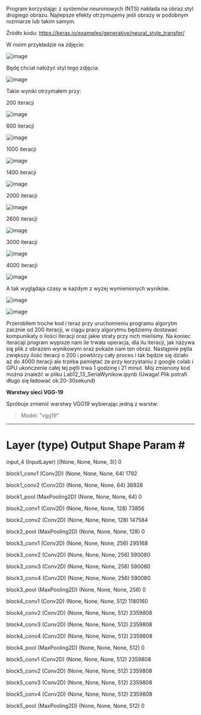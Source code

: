 Program korzystając z systemów neuronowych (NTS) nakłada na obraz styl drugiego obrazu. Najlepsze efekty otrzymujemy jeśli obrazy w podobnym rozmiarze lub takim samym.

Źródło kodu: https://keras.io/examples/generative/neural_style_transfer/

W moim przykładzie na zdjęcie: 

![image](https://user-images.githubusercontent.com/80325475/150857031-959cf7ca-2820-44d5-8088-2cac17a44f70.png)

Będę chciał nałożyć styl tego zdjęcia: 

![image](https://user-images.githubusercontent.com/80325475/150857070-23d2ae7b-6c76-49e3-9003-88f2691b4344.png)

Takie wyniki otrzymałem przy:

200 iteracji

![image](https://user-images.githubusercontent.com/80325475/150857226-2be64814-493b-492c-8652-9eb3b58d8039.png)

600 iteracji

![image](https://user-images.githubusercontent.com/80325475/150857261-ce40dc1d-56ff-4cf4-ba4b-a8abcd8ad678.png)


1000 iteracji

![image](https://user-images.githubusercontent.com/80325475/150857328-7d8aa91c-f8fc-413c-9c60-ecf3665a3e11.png)

1400 iteracji

![image](https://user-images.githubusercontent.com/80325475/150857353-798cebca-782d-4219-92e3-1372d5de7f4b.png)

2000 iteracji

![image](https://user-images.githubusercontent.com/80325475/150857376-63bbffe2-321d-4521-9301-28aa3bc73622.png)

2600 iteracji

![image](https://user-images.githubusercontent.com/80325475/150857418-8b679e40-a67b-43b7-bac4-99140706e84b.png)

3000 iteracji

![image](https://user-images.githubusercontent.com/80325475/150857459-a69a4c9f-4fd2-4462-8921-644aad283673.png)

4000 iteracji

![image](https://user-images.githubusercontent.com/80325475/150857532-2ad97979-cdd6-4e84-83ee-3f7577fd7c2e.png)

A tak wyglądaja czasy w każdym z wyżej wymienionych wyników.

![image](https://user-images.githubusercontent.com/80325475/150858117-0b81ef63-e05a-4fa0-a489-5fe488e6b928.png)

![image](https://user-images.githubusercontent.com/80325475/150858773-9c143734-d2b5-4c6d-955c-50253a5444c5.png)

Przerobiłem troche kod i teraz przy uruchomieniu programu algorytm zacznie od 200 iteracji, w ciągu pracy algorytmu będziemy dostawać kompunikaty o ilości iteracji oraz jakie straty przy nich mieliśmy. Na koniec iteracaji program wypisze nam ile trwała operacja, dla ilu iteracji, jak nazywa się plik z obrazem wynikowym oraz pokaże nam ten obraz. Następnie pętla zwiększy ilośc iteracji o 200 i powtórzy cały proces i tak będzie się działo aż do 4000 iteracji ale trzeba pamiętać że przy korzystaniu z google colab i GPU ukończenie całej tej pętli trwa 1 godzinę i 21 minut. Mój zmienony kod można znaleźć w pliku Lab12_13_SeriaWynikow.ipynb (Uwaga! Plik potrafi długo się ładować ok.20-30sekund)

**Warstwy sieci VGG-19**

Spróbuje zmienić warstwy VGG19 wybierając jedną z warstw:

>Model: "vgg19"
_________________________________________________________________
 Layer (type)                Output Shape              Param #   
=================================================================
 input_4 (InputLayer)        [(None, None, None, 3)]   0         
                                                                 
 block1_conv1 (Conv2D)       (None, None, None, 64)    1792      
                                                                 
 block1_conv2 (Conv2D)       (None, None, None, 64)    36928     
                                                                 
 block1_pool (MaxPooling2D)  (None, None, None, 64)    0         
                                                                 
 block2_conv1 (Conv2D)       (None, None, None, 128)   73856     
                                                                 
 block2_conv2 (Conv2D)       (None, None, None, 128)   147584    
                                                                 
 block2_pool (MaxPooling2D)  (None, None, None, 128)   0         
                                                                 
 block3_conv1 (Conv2D)       (None, None, None, 256)   295168    
                                                                 
 block3_conv2 (Conv2D)       (None, None, None, 256)   590080    
                                                                 
 block3_conv3 (Conv2D)       (None, None, None, 256)   590080    
                                                                 
 block3_conv4 (Conv2D)       (None, None, None, 256)   590080    
                                                                 
 block3_pool (MaxPooling2D)  (None, None, None, 256)   0         
                                                                 
 block4_conv1 (Conv2D)       (None, None, None, 512)   1180160   
                                                                 
 block4_conv2 (Conv2D)       (None, None, None, 512)   2359808   
                                                                 
 block4_conv3 (Conv2D)       (None, None, None, 512)   2359808   
                                                                 
 block4_conv4 (Conv2D)       (None, None, None, 512)   2359808   
                                                                 
 block4_pool (MaxPooling2D)  (None, None, None, 512)   0         
                                                                 
 block5_conv1 (Conv2D)       (None, None, None, 512)   2359808   
                                                                 
 block5_conv2 (Conv2D)       (None, None, None, 512)   2359808   
                                                                 
 block5_conv3 (Conv2D)       (None, None, None, 512)   2359808   
                                                                 
 block5_conv4 (Conv2D)       (None, None, None, 512)   2359808   
                                                                 
 block5_pool (MaxPooling2D)  (None, None, None, 512)   0  
